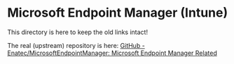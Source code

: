 # Microsoft Endpoint Manager (Intune)

This directory is here to keep the old links intact!

The real (upstream) repository is here: [GitHub - Enatec/MicrosoftEndpointManager: Microsoft Endpoint Manager Related](https://github.com/Enatec/MicrosoftEndpointManager)